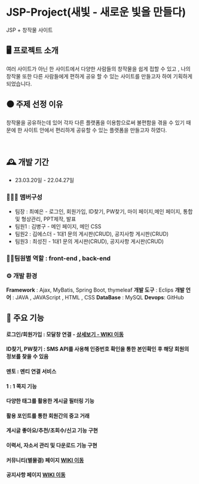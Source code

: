 # JSP-Project(새빛 - 새로운 빛을 만들다)
JSP + 창작물 사이트


## 🖥️ 프로젝트 소개
여러 사이트가 아닌 한 사이트에서 다양한 사람들의 창작물을 쉽게 접할 수 있고 , 나의 창작물 또한 다른 사람들에게 편하게 공유 할 수 있는 사이트를 만들고자 하여 기획하게 되었습니다.
## ⚫ 주제 선정 이유
창작물을 공유하는데 있어 각자 다른 플랫폼을 이용함으로써 불편함을 겪을 수 있기 때문에 한 사이트 안에서 편리하게 공유할 수 있는 플랫폼을 만들고자 하였다.

<br>

## 🕰️ 개발 기간
* 23.03.20일 - 22.04.27일

### 🧑‍🤝‍🧑 맴버구성
 - 팀장 : 최예은 - 로그인, 회원가입, ID찾기, PW찾기, 마이 페이지,메인 페이지, 통합 및 형상관리, PPT제작, 발표
 - 팀원1 : 김병구 - 메인 페이지, 메인 CSS
 - 팀원2 : 김에스더 - 1대1 문의 게시판(CRUD), 공지사항 게시판(CRUD)
 - 팀원3 : 최성진 - 1대1 문의 게시판(CRUD), 공지사항 게시판(CRUD)
### 👩‍💻팀원별 역할 : front-end , back-end

### ⚙️ 개발 환경
**Framework** : Ajax, MyBatis, Spring Boot, thymeleaf
**개발 도구** : Eclips
**개발 언어** : JAVA , JAVAScript , HTML , CSS
**DataBase** : MySQL
**Devops**: GitHub


## 📌 주요 기능
#### 로그인/회원가입 : 모달창 연결 - <a href="https://github.com/chaehyuenwoo/SpringBoot-Project-MEGABOX/wiki/%EC%A3%BC%EC%9A%94-%EA%B8%B0%EB%8A%A5-%EC%86%8C%EA%B0%9C(Login)" >상세보기 - WIKI 이동</a>

#### ID찾기, PW찾기 : SMS API를 사용해 인증번호 확인을 통한 본인확인 후 해당 회원의 정보를 찾을 수 있음

#### 멘토 : 멘티 연결 서비스
#### 1 : 1 쪽지 기능
#### 다양한 태그를 활용한 게시글 필터링 기능
#### 활용 포인트를 통한 회원간의 중고 거래
#### 게시글 좋아요/추천/조회수/신고 기능 구현
#### 이력서, 자소서 관리 및 다운로드 기능 구현
#### 커뮤니티(별물결) 페이지 <a href="https://github.com/truelovekis/NewLightProject/wiki/%EC%BB%A4%EB%AE%A4%EB%8B%88%ED%8B%B0-%ED%8E%98%EC%9D%B4%EC%A7%80" > WIKI 이동</a>
#### 공지사항 페이지 <a href="https://github.com/truelovekis/NewLightProject/wiki/%EA%B3%B5%EC%A7%80%EC%82%AC%ED%95%AD-%ED%8E%98%EC%9D%B4%EC%A7%80" >WIKI 이동</a>
